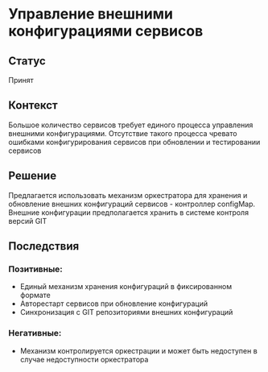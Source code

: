 # Управление внешними конфигурациями сервисов
## Статус
Принят
## Контекст
Большое количество сервисов требует единого процесса управления внешними конфигурациями. Отсутствие такого процесса чревато ошибками конфигурирования
сервисов при обновлении и тестировании сервисов
## Решение
Предлагается использовать механизм оркестратора для хранения и обновление внешних конфигураций сервисов - контроллер configMap.
Внешние конфигурации предполагается хранить в системе контроля версий GIT
## Последствия
### Позитивные:
- Единый механизм хранения конфигураций в фиксированном формате
- Авторестарт сервисов при обновление конфигураций
- Синхронизация c GIT репозиториями внешних конфигураций

### Негативные:
- Механизм контролируется оркестрации и может быть недоступен в случае недоступности оркестратора
		
